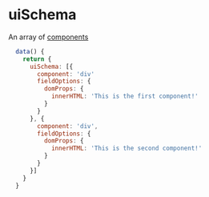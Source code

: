 # uiSchema

An array of [components](ui-schema/component.md)

```js
  data() {
    return {
      uiSchema: [{
        component: 'div'
        fieldOptions: {
          domProps: {
            innerHTML: 'This is the first component!'
          }
        }
      }, {
        component: 'div',
        fieldOptions: {
          domProps: {
            innerHTML: 'This is the second component!'
          }
        }
      }]
    }
  }
```
